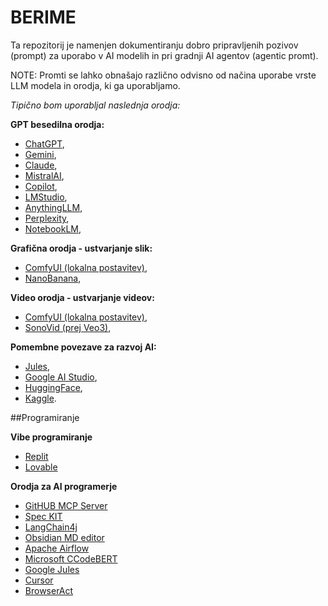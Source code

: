 # BERIME

Ta repozitorij je namenjen dokumentiranju dobro pripravljenih pozivov (prompt) za uporabo v AI modelih in pri gradnji AI agentov (agentic promt).

NOTE: Promti se lahko obnašajo različno odvisno od načina uporabe vrste LLM modela in orodja, ki ga uporabljamo. 

*Tipično bom uporabljal naslednja orodja:*

**GPT besedilna orodja:**
- [ChatGPT](https://chatgpt.com/),
- [Gemini](https://gemini.google.com/),
- [Claude](https://claude.ai/new),
- [MistralAI](https://chat.mistral.ai/),
- [Copilot](https://copilot.microsoft.com/),
- [LMStudio](https://lmstudio.ai/),
- [AnythingLLM](https://anythingllm.com/),
- [Perplexity](https://www.perplexity.ai/),
- [NotebookLM](https://notebooklm.google.com/),

**Grafična orodja - ustvarjanje slik:**
- [ComfyUI (lokalna postavitev)](https://www.comfy.org/),
- [NanoBanana](https://nanobanana.ai/),

**Video orodja - ustvarjanje videov:**
- [ComfyUI (lokalna postavitev)](https://www.comfy.org/),
- [SonoVid (prej Veo3)](https://sonovid.ai/),

**Pomembne povezave za razvoj AI:**
- [Jules](https://jules.google.com/task),
- [Google AI Studio](https://aistudio.google.com/prompts/new_chat),
- [HuggingFace](https://huggingface.co/),
- [Kaggle](https://www.kaggle.com/models/google/vaultgemma).

##Programiranje

**Vibe programiranje**
- [Replit](https://replit.com/)
- [Lovable](https://lovable.dev/)

**Orodja za AI programerje**
- [GitHUB MCP Server](https://github.com/mcp/github/github-mcp-server)
- [Spec KIT](https://github.com/github/spec-kit?tab=readme-ov-file)
- [LangChain4j](https://docs.langchain4j.dev/)
- [Obsidian MD editor](https://obsidian.md/)
- [Apache Airflow](https://airflow.apache.org/)
- [Microsoft CCodeBERT](https://github.com/microsoft/CodeBERT)
- [Google Jules](https://jules.google.com/task)
- [Cursor](https://cursor.com/home)
- [BrowserAct](https://www.browseract.com/)




